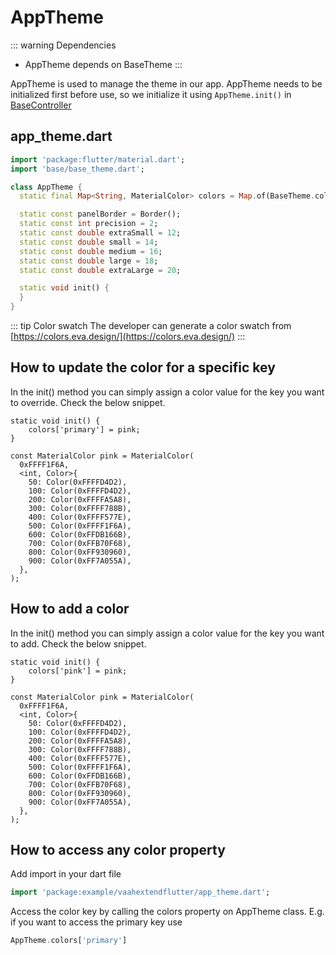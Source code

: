 # AppTheme

::: warning Dependencies
- AppTheme depends on BaseTheme
:::

AppTheme is used to manage the theme in our app. AppTheme needs to be initialized first before use, so we initialize it using `AppTheme.init()` in [BaseController](../app.md/#base-controller)

## app_theme.dart
```dart
import 'package:flutter/material.dart';
import 'base/base_theme.dart';

class AppTheme {
  static final Map<String, MaterialColor> colors = Map.of(BaseTheme.colors);

  static const panelBorder = Border();
  static const int precision = 2;
  static const double extraSmall = 12;
  static const double small = 14;
  static const double medium = 16;
  static const double large = 18;
  static const double extraLarge = 20;

  static void init() {
  }
}
```

::: tip Color swatch
The developer can generate a color swatch from [https://colors.eva.design/](https://colors.eva.design/)
:::

## How to update the color for a specific key

In the init() method you can simply assign a color value for the key you want to override. Check the below snippet.

```dart{2}
static void init() {
    colors['primary'] = pink;
}

const MaterialColor pink = MaterialColor(
  0xFFFF1F6A,
  <int, Color>{
    50: Color(0xFFFFD4D2),
    100: Color(0xFFFFD4D2),
    200: Color(0xFFFFA5A8),
    300: Color(0xFFFF788B),
    400: Color(0xFFFF577E),
    500: Color(0xFFFF1F6A),
    600: Color(0xFFDB166B),
    700: Color(0xFFB70F68),
    800: Color(0xFF930960),
    900: Color(0xFF7A055A),
  },
);
```

## How to add a color

In the init() method you can simply assign a color value for the key you want to add. Check the below snippet.

```dart{2}
static void init() {
    colors['pink'] = pink;
}

const MaterialColor pink = MaterialColor(
  0xFFFF1F6A,
  <int, Color>{
    50: Color(0xFFFFD4D2),
    100: Color(0xFFFFD4D2),
    200: Color(0xFFFFA5A8),
    300: Color(0xFFFF788B),
    400: Color(0xFFFF577E),
    500: Color(0xFFFF1F6A),
    600: Color(0xFFDB166B),
    700: Color(0xFFB70F68),
    800: Color(0xFF930960),
    900: Color(0xFF7A055A),
  },
);
```

## How to access any color property

Add import in your dart file
```dart
import 'package:example/vaahextendflutter/app_theme.dart';
```

Access the color key by calling the colors property on AppTheme class. E.g. if you want to access the primary key use
```dart
AppTheme.colors['primary']
```
